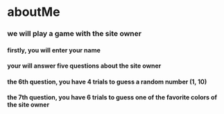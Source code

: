 # aboutMe

### we will play a game with the site owner

#### firstly, you will enter your name

#### your will answer five questions about the site owner

#### the 6th question, you have 4 trials to guess a random number (1, 10)

#### the 7th question, you have 6 trials to guess one of the favorite colors of the site owner
